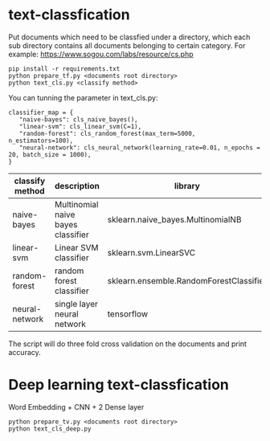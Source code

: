 # text-classfication

Put documents which need to be classfied under a directory, which each sub directory contains all documents belonging to certain category. For example: https://www.sogou.com/labs/resource/cs.php
```
pip install -r requirements.txt
python prepare_tf.py <documents root directory>
python text_cls.py <classify method>
```

You can tunning the parameter in text_cls.py:

```
classifier_map = {
   "naive-bayes": cls_naive_bayes(),
   "linear-svm": cls_linear_svm(C=1),
   "random-forest": cls_random_forest(max_term=5000, n_estimators=100),
   "neural-network": cls_neural_network(learning_rate=0.01, n_epochs = 20, batch_size = 1000),
}
```

| classify method | description | library |
| --------------- | ----------- | ------- |
| naive-bayes | Multinomial naive bayes classifier | sklearn.naive_bayes.MultinomialNB |
| linear-svm | Linear SVM classifier | sklearn.svm.LinearSVC |
| random-forest | random forest classifier | sklearn.ensemble.RandomForestClassifier |
| neural-network | single layer neural network | tensorflow |

The script will do three fold cross validation on the documents and print accuracy.

# Deep learning text-classfication

Word Embedding + CNN + 2 Dense layer

```
python prepare_tv.py <documents root directory>
python text_cls_deep.py 
```
